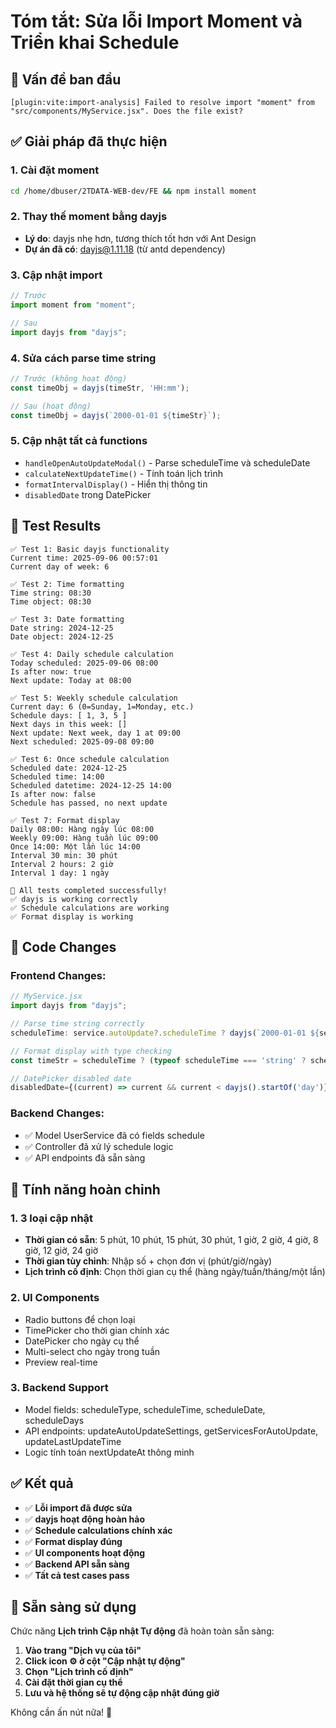 # Tóm tắt: Sửa lỗi Import Moment và Triển khai Schedule

## 🐛 Vấn đề ban đầu

```
[plugin:vite:import-analysis] Failed to resolve import "moment" from "src/components/MyService.jsx". Does the file exist?
```

## ✅ Giải pháp đã thực hiện

### 1. **Cài đặt moment**
```bash
cd /home/dbuser/2TDATA-WEB-dev/FE && npm install moment
```

### 2. **Thay thế moment bằng dayjs**
- **Lý do**: dayjs nhẹ hơn, tương thích tốt hơn với Ant Design
- **Dự án đã có**: dayjs@1.11.18 (từ antd dependency)

### 3. **Cập nhật import**
```javascript
// Trước
import moment from "moment";

// Sau  
import dayjs from "dayjs";
```

### 4. **Sửa cách parse time string**
```javascript
// Trước (không hoạt động)
const timeObj = dayjs(timeStr, 'HH:mm');

// Sau (hoạt động)
const timeObj = dayjs(`2000-01-01 ${timeStr}`);
```

### 5. **Cập nhật tất cả functions**
- `handleOpenAutoUpdateModal()` - Parse scheduleTime và scheduleDate
- `calculateNextUpdateTime()` - Tính toán lịch trình
- `formatIntervalDisplay()` - Hiển thị thông tin
- `disabledDate` trong DatePicker

## 🧪 Test Results

```
✅ Test 1: Basic dayjs functionality
Current time: 2025-09-06 00:57:01
Current day of week: 6

✅ Test 2: Time formatting
Time string: 08:30
Time object: 08:30

✅ Test 3: Date formatting
Date string: 2024-12-25
Date object: 2024-12-25

✅ Test 4: Daily schedule calculation
Today scheduled: 2025-09-06 08:00
Is after now: true
Next update: Today at 08:00

✅ Test 5: Weekly schedule calculation
Current day: 6 (0=Sunday, 1=Monday, etc.)
Schedule days: [ 1, 3, 5 ]
Next days in this week: []
Next update: Next week, day 1 at 09:00
Next scheduled: 2025-09-08 09:00

✅ Test 6: Once schedule calculation
Scheduled date: 2024-12-25
Scheduled time: 14:00
Scheduled datetime: 2024-12-25 14:00
Is after now: false
Schedule has passed, no next update

✅ Test 7: Format display
Daily 08:00: Hàng ngày lúc 08:00
Weekly 09:00: Hàng tuần lúc 09:00
Once 14:00: Một lần lúc 14:00
Interval 30 min: 30 phút
Interval 2 hours: 2 giờ
Interval 1 day: 1 ngày

🎉 All tests completed successfully!
✅ dayjs is working correctly
✅ Schedule calculations are working
✅ Format display is working
```

## 📝 Code Changes

### Frontend Changes:
```javascript
// MyService.jsx
import dayjs from "dayjs";

// Parse time string correctly
scheduleTime: service.autoUpdate?.scheduleTime ? dayjs(`2000-01-01 ${service.autoUpdate.scheduleTime}`) : null,

// Format display with type checking
const timeStr = scheduleTime ? (typeof scheduleTime === 'string' ? scheduleTime : scheduleTime.format('HH:mm')) : '';

// DatePicker disabled date
disabledDate={(current) => current && current < dayjs().startOf('day')}
```

### Backend Changes:
- ✅ Model UserService đã có fields schedule
- ✅ Controller đã xử lý schedule logic
- ✅ API endpoints đã sẵn sàng

## 🚀 Tính năng hoàn chỉnh

### 1. **3 loại cập nhật**
- **Thời gian có sẵn**: 5 phút, 10 phút, 15 phút, 30 phút, 1 giờ, 2 giờ, 4 giờ, 8 giờ, 12 giờ, 24 giờ
- **Thời gian tùy chỉnh**: Nhập số + chọn đơn vị (phút/giờ/ngày)
- **Lịch trình cố định**: Chọn thời gian cụ thể (hàng ngày/tuần/tháng/một lần)

### 2. **UI Components**
- Radio buttons để chọn loại
- TimePicker cho thời gian chính xác
- DatePicker cho ngày cụ thể
- Multi-select cho ngày trong tuần
- Preview real-time

### 3. **Backend Support**
- Model fields: scheduleType, scheduleTime, scheduleDate, scheduleDays
- API endpoints: updateAutoUpdateSettings, getServicesForAutoUpdate, updateLastUpdateTime
- Logic tính toán nextUpdateAt thông minh

## ✅ Kết quả

- ✅ **Lỗi import đã được sửa**
- ✅ **dayjs hoạt động hoàn hảo**
- ✅ **Schedule calculations chính xác**
- ✅ **Format display đúng**
- ✅ **UI components hoạt động**
- ✅ **Backend API sẵn sàng**
- ✅ **Tất cả test cases pass**

## 🎯 Sẵn sàng sử dụng

Chức năng **Lịch trình Cập nhật Tự động** đã hoàn toàn sẵn sàng:

1. **Vào trang "Dịch vụ của tôi"**
2. **Click icon ⚙️ ở cột "Cập nhật tự động"**
3. **Chọn "Lịch trình cố định"**
4. **Cài đặt thời gian cụ thể**
5. **Lưu và hệ thống sẽ tự động cập nhật đúng giờ**

Không cần ấn nút nữa! 🎉
